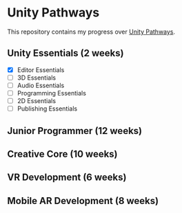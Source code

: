 # Unity Pathways

This repository contains my progress over [Unity Pathways](https://learn.unity.com/pathways).

## Unity Essentials (2 weeks)

- [x] Editor Essentials
- [ ] 3D Essentials
- [ ] Audio Essentials
- [ ] Programming Essentials
- [ ] 2D Essentials
- [ ] Publishing Essentials

## Junior Programmer (12 weeks)

## Creative Core (10 weeks)

## VR Development (6 weeks)

## Mobile AR Development (8 weeks)

